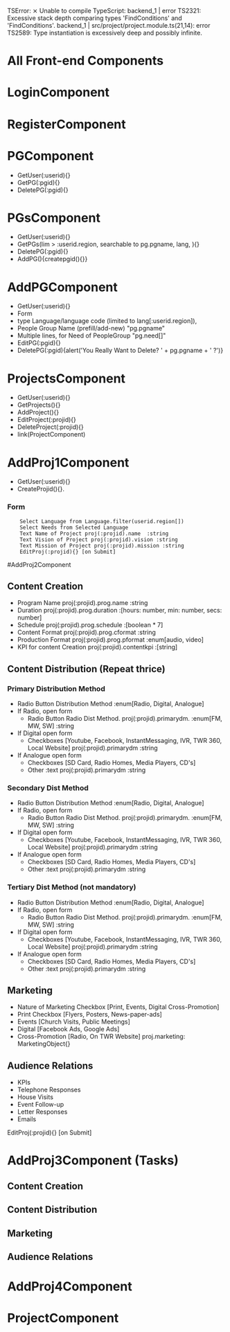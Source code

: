 
 TSError: ⨯ Unable to compile TypeScript:
backend_1   | error TS2321: Excessive stack depth comparing types 'FindConditions<?>' and 'FindConditions<?>'.
backend_1   | src/project/project.module.ts(21,14): error TS2589: Type instantiation is excessively deep and possibly infinite.

All Front-end Components
===============
# LoginComponent
# RegisterComponent
# PGComponent
* GetUser(:userid){}
* GetPG(:pgid){}
* DeletePG(:pgid){}
# PGsComponent
* GetUser(:userid){}
* GetPGs(lim > :userid.region, searchable to pg.pgname, lang, ){}
* DeletePG(:pgid){}
* AddPG(){createpgid(){}}
# AddPGComponent
* GetUser(:userid){}
* Form
*   type Language/language code (limited to lang[:userid.region]), 
*   People Group Name (prefill/add-new) "pg.pgname"
*   Multiple lines, for Need of PeopleGroup "pg.need[]"
* EditPG(:pgid){}
* DeletePG(:pgid){alert('You Really Want to Delete? ' + pg.pgname + ' ?')}
# ProjectsComponent
* GetUser(:userid){}
* GetProjects(){}
* AddProject(){}
* EditProject(:projid){}
* DeleteProject(:projid){}
* link(ProjectComponent)
# AddProj1Component
* GetUser(:userid){}
* CreateProjid(){}.
### Form
        Select Language from Language.filter(userid.region[]) 
        Select Needs from Selected Language
        Text Name of Project proj(:projid).name  :string
        Text Vision of Project proj(:projid).vision :string
        Text Mission of Project proj(:projid).mission :string
        EditProj(:projid){} [on Submit]
#AddProj2Component
## Content Creation
*   Program Name proj(:projid).prog.name :string
*   Duration proj(:projid).prog.duration :[hours: number, min: number, secs: number]
*   Schedule proj(:projid).prog.schedule :[boolean * 7]
*   Content Format proj(:projid).prog.cformat :string
*   Production Format proj(:projid).prog.pformat :enum[audio, video]
*   KPI for content Creation proj(:projid).contentkpi :[string]
## Content Distribution (Repeat thrice)
### Primary Distribution Method
*   Radio Button Distribution Method  :enum[Radio, Digital, Analogue]
*   If Radio, open form 
    *   Radio Button Radio Dist Method. proj(:projid).primarydm. :enum[FM, MW, SW] :string
*   If Digital open form
    *   Checkboxes [Youtube, Facebook, InstantMessaging, IVR, TWR 360, Local Website] proj(:projid).primarydm :string
*   If Analogue open form
    *   Checkboxes [SD Card, Radio Homes, Media Players, CD's]
    *   Other :text proj(:projid).primarydm :string
### Secondary Dist Method
*   Radio Button Distribution Method  :enum[Radio, Digital, Analogue]
*   If Radio, open form 
    *   Radio Button Radio Dist Method. proj(:projid).primarydm. :enum[FM, MW, SW] :string
*   If Digital open form
    *   Checkboxes [Youtube, Facebook, InstantMessaging, IVR, TWR 360, Local Website] proj(:projid).primarydm :string
*   If Analogue open form
    *   Checkboxes [SD Card, Radio Homes, Media Players, CD's]
    *   Other :text proj(:projid).primarydm :string
### Tertiary Dist Method (not mandatory)
*   Radio Button Distribution Method  :enum[Radio, Digital, Analogue]
*   If Radio, open form 
    *   Radio Button Radio Dist Method. proj(:projid).primarydm. :enum[FM, MW, SW] :string
*   If Digital open form
    *   Checkboxes [Youtube, Facebook, InstantMessaging, IVR, TWR 360, Local Website] proj(:projid).primarydm :string
*   If Analogue open form
    *   Checkboxes [SD Card, Radio Homes, Media Players, CD's]
    *   Other :text proj(:projid).primarydm :string
## Marketing
*   Nature of Marketing Checkbox [Print, Events, Digital Cross-Promotion]
*   Print Checkbox [Flyers, Posters, News-paper-ads]
*   Events [Church Visits, Public Meetings]
*   Digital [Facebook Ads, Google Ads]
*   Cross-Promotion [Radio, On TWR Website] proj.marketing: MarketingObject{}
## Audience Relations
* KPIs
*   Telephone Responses
*   House Visits
*   Event Follow-up
*   Letter Responses
*   Emails

EditProj(:projid){} [on Submit]

# AddProj3Component (Tasks)
## Content Creation
## Content Distribution
## Marketing
## Audience Relations 
# AddProj4Component
# ProjectComponent
